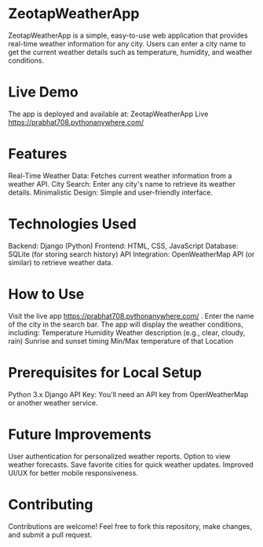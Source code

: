 # ZeotapWeatherApp
ZeotapWeatherApp is a simple, easy-to-use web application that provides real-time weather information for any city. Users can enter a city name to get the current weather details such as temperature, humidity, and weather conditions.

# Live Demo
The app is deployed and available at:
ZeotapWeatherApp Live https://prabhat708.pythonanywhere.com/

# Features
Real-Time Weather Data: Fetches current weather information from a weather API.
City Search: Enter any city's name to retrieve its weather details.
Minimalistic Design: Simple and user-friendly interface.
# Technologies Used
Backend: Django (Python)
Frontend: HTML, CSS, JavaScript
Database: SQLite (for storing search history)
API Integration: OpenWeatherMap API (or similar) to retrieve weather data.
# How to Use
Visit the live app https://prabhat708.pythonanywhere.com/ .
Enter the name of the city in the search bar.
The app will display the weather conditions, including:
Temperature
Humidity
Weather description (e.g., clear, cloudy, rain)
Sunrise and sunset timing 
Min/Max temperature of that Location
# Prerequisites for Local Setup
Python 3.x
Django
API Key: You'll need an API key from OpenWeatherMap or another weather service.
# Future Improvements
User authentication for personalized weather reports.
Option to view weather forecasts.
Save favorite cities for quick weather updates.
Improved UI/UX for better mobile responsiveness.
# Contributing
Contributions are welcome! Feel free to fork this repository, make changes, and submit a pull request.

